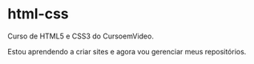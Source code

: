 # html-css
 Curso de HTML5 e CSS3 do CursoemVideo.

 Estou aprendendo a criar sites e agora vou gerenciar meus repositórios.